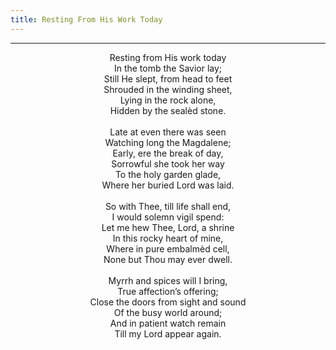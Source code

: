 ```yaml
---
title: Resting From His Work Today
---
```


---
<center>
Resting from His work today<br/>
In the tomb the Savior lay;<br/>
Still He slept, from head to feet<br/>
Shrouded in the winding sheet,<br/>
Lying in the rock alone,<br/>
Hidden by the sealèd stone.<br/>
<br/>
Late at even there was seen<br/>
Watching long the Magdalene;<br/>
Early, ere the break of day,<br/>
Sorrowful she took her way<br/>
To the holy garden glade,<br/>
Where her buried Lord was laid.<br/>
<br/>
So with Thee, till life shall end,<br/>
I would solemn vigil spend:<br/>
Let me hew Thee, Lord, a shrine<br/>
In this rocky heart of mine,<br/>
Where in pure embalmèd cell,<br/>
None but Thou may ever dwell.<br/>
<br/>
Myrrh and spices will I bring,<br/>
True affection’s offering;<br/>
Close the doors from sight and sound<br/>
Of the busy world around;<br/>
And in patient watch remain<br/>
Till my Lord appear again.
</center>